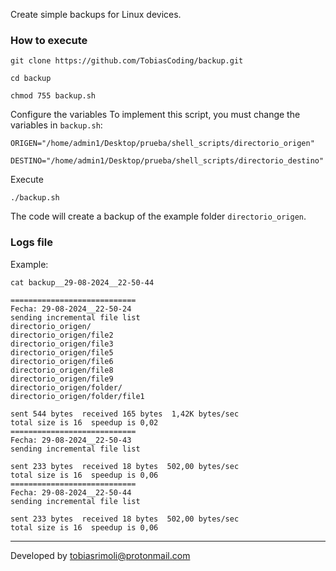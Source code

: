 Create simple backups for Linux devices.

### How to execute

```
git clone https://github.com/TobiasCoding/backup.git
```

```
cd backup
```

```
chmod 755 backup.sh
```

Configure the variables
To implement this script, you must change the variables in `backup.sh`:
```
ORIGEN="/home/admin1/Desktop/prueba/shell_scripts/directorio_origen"

DESTINO="/home/admin1/Desktop/prueba/shell_scripts/directorio_destino"
```

Execute
```
./backup.sh
```

The code will create a backup of the example folder `directorio_origen`.


### Logs file

Example:

```
cat backup__29-08-2024__22-50-44
```

```
============================
Fecha: 29-08-2024__22-50-24
sending incremental file list
directorio_origen/
directorio_origen/file2
directorio_origen/file3
directorio_origen/file5
directorio_origen/file6
directorio_origen/file8
directorio_origen/file9
directorio_origen/folder/
directorio_origen/folder/file1

sent 544 bytes  received 165 bytes  1,42K bytes/sec
total size is 16  speedup is 0,02
============================
Fecha: 29-08-2024__22-50-43
sending incremental file list

sent 233 bytes  received 18 bytes  502,00 bytes/sec
total size is 16  speedup is 0,06
============================
Fecha: 29-08-2024__22-50-44
sending incremental file list

sent 233 bytes  received 18 bytes  502,00 bytes/sec
total size is 16  speedup is 0,06
```


______
Developed by tobiasrimoli@protonmail.com
